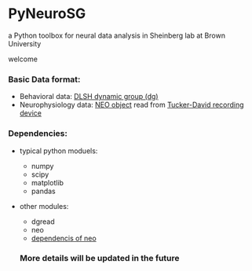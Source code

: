# PyNeuroSG
a Python toolbox for neural data analysis in Sheinberg lab at Brown University

welcome

### Basic Data format:
- Behavioral data: [DLSH dynamic group (dg)](http://charlotte.neuro.brown.edu/private/docs/software/dlsh/dlshdoc.html)
- Neurophysiology data: [NEO object](http://neuralensemble.org/neo/) read from [Tucker-David recording device](http://www.tdt.com)

### Dependencies:
- typical python moduels:
  - numpy
  - scipy
  - matplotlib
  - pandas
- other modules:
  - dgread
  - neo
  - [dependencis of neo](http://neo.readthedocs.io/en/latest/install.html)
  
  ### More details will be updated in the future
